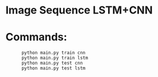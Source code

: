 # Image Sequence LSTM+CNN

# Commands:
          python main.py train cnn 
          python main.py train lstm 
          python main.py test cnn 
          python main.py test lstm 
          
